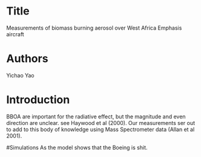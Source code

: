 # Title
Measurements of biomass burning aerosol over West Africa
Emphasis aircraft

# Authors
Yichao Yao

# Introduction
BBOA are important for the radiative effect, but the magnitude and even direction are unclear. see Haywood et al (2000).
Our measurements ser out to add to this body of knowledge using Mass Spectrometer data (Allan et al 2001).

#Simulations
As the model shows that the Boeing is shit.